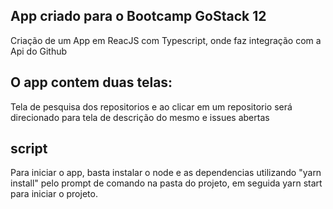 ## App criado para o Bootcamp GoStack 12
Criação de um App em ReacJS com Typescript, onde faz integração com a Api do Github

## O app contem duas telas:
Tela de pesquisa dos repositorios e ao clicar em um repositorio será direcionado para tela de descrição do mesmo e issues abertas

## script
Para iniciar o app, basta instalar o node e as dependencias utilizando "yarn install" pelo prompt de comando na pasta do projeto,
em seguida yarn start para iniciar o projeto.
